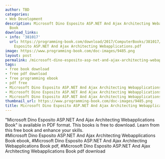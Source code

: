 ```yaml
---
author: TBD
categories:
- Web Development
description: Microsoft Dino Esposito ASP.NET And Ajax Architecting Webapplications
  Book
download_links:
- info: '381017'
  url: https://programming-book.com/download/2017/ComputerBooks/381017/Microsoft Dino
    Esposito ASP.NET And Ajax Architecting Webapplications.pdf
image: https://www.programming-book.com/doc-images/9485.png
layout: post
permalink: /microsoft-dino-esposito-asp-net-and-ajax-architecting-webapplications-book.html
tags:
- free book download
- free pdf download
- free programming ebook
- pdf free
- Microsoft Dino Esposito ASP.NET And Ajax Architecting Webapplications Book ebook
- Microsoft Dino Esposito ASP.NET And Ajax Architecting Webapplications Book pdf
- Microsoft Dino Esposito ASP.NET And Ajax Architecting Webapplications Book pdf download
thumbnail_url: https://www.programming-book.com/doc-images/9485.png
title: Microsoft Dino Esposito ASP.NET And Ajax Architecting Webapplications Book
---
```


 
<div class="item-desc text-justify">
  "Microsoft Dino Esposito ASP.NET And Ajax Architecting Webapplications Book" is available in PDF format. This books is free to download. Learn from this free book and enhance your skills.
  <br>
  #Microsoft Dino Esposito ASP.NET And Ajax Architecting Webapplications Book ebook, #Microsoft Dino Esposito ASP.NET And Ajax Architecting Webapplications Book pdf, #Microsoft Dino Esposito ASP.NET And Ajax Architecting Webapplications Book pdf download
</div>